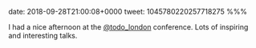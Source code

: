 date: 2018-09-28T21:00:08+0000
tweet: 1045780220257718275
%%%

I had a nice afternoon at the [@todo_london](https://twitter.com/todo_london) conference. Lots of inspiring and interesting talks.

